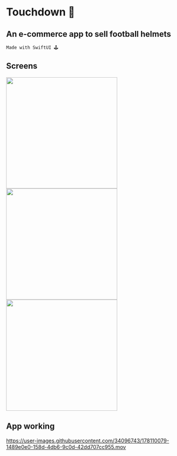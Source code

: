 # Touchdown 🏈

## An e-commerce app to sell football helmets 


```swift 
Made with SwiftUI 🕹
```


## Screens 

<img src ="https://user-images.githubusercontent.com/34096743/178109660-25896603-103f-4402-b379-fe4791e38883.png" width = 300 ></img> <img src ="https://user-images.githubusercontent.com/34096743/178109688-7bc89537-dcc9-42d8-a37b-dffbaaeab1d5.png" width = 300 ></img>  <img src ="https://user-images.githubusercontent.com/34096743/178109765-f9cc96a1-d2b7-4323-b6c1-1555cc0427e4.png" width = 300 ></img> 


## App working 




https://user-images.githubusercontent.com/34096743/178110079-1489e0e0-158d-4db6-9c0d-42dd707cc955.mov



